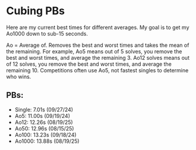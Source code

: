 # Cubing PBs

Here are my current best times for different averages. My goal is to get my Ao1000 down to sub-15 seconds.
 
Ao = Average of. Removes the best and worst times and takes the mean of the remaining.
For example, Ao5 means out of 5 solves, you remove the best and worst times, and average the remaining 3.
Ao12 solves means out of 12 solves, you remove the best and worst times, and average the remaining 10.
Competitions often use Ao5, not fastest singles to determine who wins.
 
## PBs: 
- Single: 7.01s (09/27/24)
- Ao5: 11.00s (09/19/24)
- Ao12: 12.26s (08/19/25)
- Ao50: 12.96s (08/15/25)
- Ao100: 13.23s (09/18/24)
- Ao1000: 13.88s (08/19/25)
